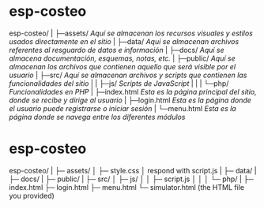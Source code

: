 # esp-costeo

esp-costeo/
|
├─assets/ *Aquí se almacenan los recursos visuales y estilos usados directamente en el sitio*
|
├─data/ *Aquí se almacenan archivos referentes al resguardo de datos e información*
|
├─docs/ *Aquí se almacena documentación, esquemas, notas, etc.*
|
├─public/ *Aquí se almacenan los archivos que contienen aquello que será visible por el usuario*
|
├─src/ *Aquí se almacenan archivos y scripts que contienen las funcionalidades del sitio*
    |
|   ├─js/ *Scripts de JavaScript*
|   |
|   └─php/ *Funcionalidades en PHP*
|
├─index.html *Esta es la página principal del sitio, donde se recibe y dirige al usuario*
|
├─login.html *Esta es la página donde el usuario puede registrarse o iniciar sesión*
|
└─menu.html *Esta es la página donde se navega entre los diferentes módulos*

# esp-costeo
esp-costeo/
|
├─ assets/
│   ├─ style.css
│   respond with script.js
|
├─ data/
|
├─ docs/
|
├─ public/
|
├─ src/
│   ├─ js/
│   │   ├─ script.js
│   │
│   └─ php/
|
├─ index.html
├─ login.html
├─ menu.html
└─ simulator.html (the HTML file you provided)